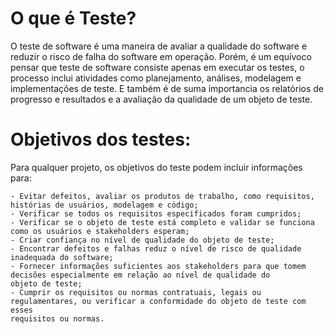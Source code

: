 # O que é Teste?

  O teste de software é uma maneira de avaliar a qualidade do software e reduzir o risco de falha do software em operação. Porém, é um equívoco pensar que teste de 
software consiste apenas em executar os testes, o processo inclui atividades como planejamento, análises, modelagem e implementações de teste. E também é de suma importancia
os relatórios de progresso e resultados e a avaliação da qualidade de um objeto de teste.


# Objetivos dos testes:
  
  Para qualquer projeto, os objetivos do teste podem incluir informações para:

    - Evitar defeitos, avaliar os produtos de trabalho, como requisitos, histórias de usuários, modelagem e código;
    - Verificar se todos os requisitos especificados foram cumpridos;
    - Verificar se o objeto de teste está completo e validar se funciona como os usuários e stakeholders esperam;
    - Criar confiança no nível de qualidade do objeto de teste;
    - Encontrar defeitos e falhas reduz o nível de risco de qualidade inadequada do software;
    - Fornecer informações suficientes aos stakeholders para que tomem decisões especialmente em relação ao nível de qualidade do 
    objeto de teste;
    - Cumprir os requisitos ou normas contratuais, legais ou regulamentares, ou verificar a conformidade do objeto de teste com esses
    requisitos ou normas.
